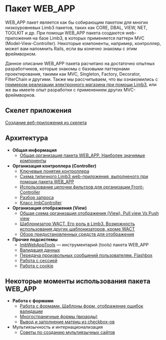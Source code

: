 # Пакет WEB_APP
WEB_APP пакет является как бы собирающим пакетом для многих низкоуровневых Limb3 пакетов, таких как CORE, DBAL, VIEW, NET, TOOLKIT и др. При помощи WEB_APP пакета создаются web-приложения на базе Limb3, в которых применяется паттерн MVC (Model-View-Controller). Некоторые компоненты, например, контроллер, может вам напомнить Rails, если вы конечно знакомы с этим фреймворком.

Данное описание WEB_APP пакета расчитано на достаточно опытных разработчиков, которые знакомы с базовыми паттернами проектирования, такими как MVC, Singleton, Factory, Decorator, FilterChain и другими. Также мы рассчитываем, что вы ознакомились с [примером реализации электронного магазина при помощи Limb3](../../../docs/ru/tutorials/shop.md), или же вы имеете опыт разработки с применением других MVC-фреймворков.

## Скелет приложения
[Создание веб-приложения из скелета](./web_app/app_installation.md)

## Архитектура

* **Общая информация**
  * [Общая организация пакета WEB_APP. Наиболее значимые компоненты](./web_app/main_components.md)
* **Организация контроллера (Controller)**
  * [Ключевые понятия контроллера](./web_app/controller.md)
  * [Схема типичного Limb3 web-приложения, выполненого при помощи пакета WEB_APP](./web_app/pplication_workflow.md)
  * [Использование цепочки фильтров для организации Front-Controller](./web_app/filter_chain.md)
  * [Разбор запроса](./web_app/request_dispatching.md)
  * [Класс lmbController](./web_app/lmb_controller.md)
* **Организация отображения (View)**
  * [Общая схема организация отображения (View). Pull view Vs Push view](./web_app/view.md)
  * [Шаблонизатор WACT. Его роль в Limb3. Возможность использования других шаблонизаторов, кроме WACT](./web_app/template_engines.md)
  * [Обзор предустановленных средств для отображения](./web_app/predefined_views.md)
* **Прочие подсистемы**
  * [lmbWebAppTools](./web_app/lmb_web_app_tools.md) — инструментарий (tools) пакета WEB_APP
  * [Валидация данных](./web_app/validation.md)
  * [Передача произвольных сообщений пользователям. Flashbox](./web_app/flash_box.md)
  * [Работа с сессией](./web_app/session.md)
  * [Работа с cookie](./web_app/cookie.md)

## Некоторые моменты использования пакета WEB_APP

* **Работа с формами**
  * [Работа с формами. Шаблоны форм, отображение ошибок валидации](./web_app/form_processing.md)
  * [Многостраничные формы (визарды)](./web_app/wizard.md)
  * [Вывод и заполнение матриц из checkbox-ов](./web_app/checkbox_matrix.md)
* Мультиязычность и интернационализация
  * [Советы по созданию мультиязычных сайтов](./web_app/multilanguage.md)
